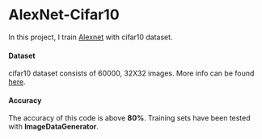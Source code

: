 # AlexNet-Cifar10

In this project, I train [Alexnet](https://www.learnopencv.com/understanding-alexnet/) with cifar10 dataset.

#### Dataset     

cifar10 dataset consists of 60000, 32X32 images. More info can be found [here](https://www.cs.toronto.edu/~kriz/cifar.html).
#### Accuracy

The accuracy of this code is above **80%**. Training sets have been tested with **ImageDataGenerator**. 
